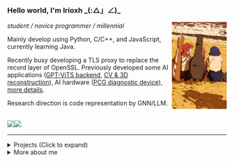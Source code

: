 ### Hello world, I'm lrioxh \_(:△」∠)_
<img src="https://raw.githubusercontent.com/lrioxh/lrioxh/main/.github/assets/random/20230504_063612.jpg" width="25%" align="right" />

<div align="left">


*student / novice programmer / millennial*

Mainly develop using Python, C/C++, and JavaScript, currently learning Java.

Recently busy developing a TLS proxy to replace the record layer of OpenSSL. Previously developed some AI applications ([GPT-ViTS backend](https://github.com/lrioxh/backend-with-gpt-vits), [CV & 3D reconstruction](https://github.com/lrioxh/CV)), AI hardware ([PCG diagnostic device](https://github.com/lrioxh/PCG-Categrioes-with-Raspberry0)), [more details](#projects).

Research direction is code representation by GNN/LLM.


</br>

<div style="display:flex;">
  <picture>
    <img src="https://github-readme-stats.vercel.app/api?username=lrioxh&show_icons=true&hide_rank=true&line_height=20" />
  </picture>

  <picture>
    <img src="https://github-readme-stats.vercel.app/api/top-langs/?username=lrioxh&layout=compact&size_weight=1&count_weight=0" />
  </picture>
</div>

---

<details><summary id="projects">Projects (Click to expand)</summary>
<br>
  
| Column 1 | Column 2  |	Column 3 |
|:--------| :---------:|--------:|
| centered 文本居左 | right-aligned 文本居中 |right-aligned 文本居右|

</details>

<details><summary>More about me</summary>
<br>

Hobbies include anime, music, and games. Can play the piano, currently learning music composition and improvisation. 

Learn more about me at:
<a href="https://space.bilibili.com/23698455" target="_blank"><img src="https://img.shields.io/badge/-bilibili-blue?logo=bilibili" alt="video-B站"></a>
<a href="https://bgm.tv/user/605833" target="_blank"><img src="https://img.shields.io/badge/-bangumi-e05fa1" alt="bgm"></a>

<img src="https://raw.githubusercontent.com/lrioxh/lrioxh/main/.github/assets/20240114_225357.jpg" width="50%" align="right"  valign="bottom" />
</details>

</div>
